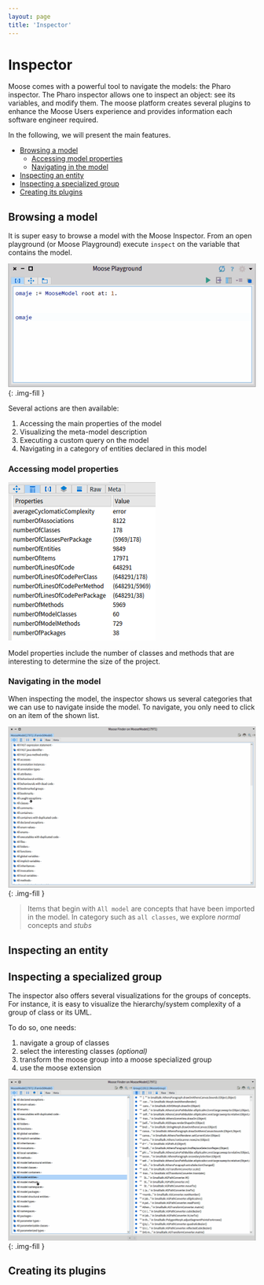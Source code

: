 ```yaml
---
layout: page
title: 'Inspector'
---
```


# Inspector <!-- omit in toc -->

Moose comes with a powerful tool to navigate the models: the Pharo inspector.
The Pharo inspector allows one to inspect an object: see its variables, and modify them.
The moose platform creates several plugins to enhance the Moose Users experience and provides information each software engineer required.

In the following, we will present the main features.

- [Browsing a model](#browsing-a-model)
  - [Accessing model properties](#accessing-model-properties)
  - [Navigating in the model](#navigating-in-the-model)
- [Inspecting an entity](#inspecting-an-entity)
- [Inspecting a specialized group](#inspecting-a-specialized-group)
- [Creating its plugins](#creating-its-plugins)

## Browsing a model

It is super easy to browse a model with the Moose Inspector.
From an open playground (or Moose Playground) execute `inspect` on the variable that contains the model.

![Open inspector example](open.gif){: .img-fill }

Several actions are then available:

1. Accessing the main properties of the model
2. Visualizing the meta-model description
3. Executing a custom query on the model
4. Navigating in a category of entities declared in this model

### Accessing model properties

![Image of the model properties](model-properties.png)

Model properties include the number of classes and methods that are interesting to determine the size of the project.

### Navigating in the model

When inspecting the model, the inspector shows us several categories that we can use to navigate inside the model.
To navigate, you only need to click on an item of the shown list.

![Example browsing model](browse.gif){: .img-fill }

> Items that begin with `All model` are concepts that have been imported in the model.
> In category such as `all classes`, we explore *normal* concepts and *stubs*

## Inspecting an entity

## Inspecting a specialized group

The inspector also offers several visualizations for the groups of concepts.
For instance, it is easy to visualize the hierarchy/system complexity of a group of class or its UML.

To do so, one needs:

1. navigate a group of classes
2. select the interesting classes *(optional)*
3. transform the moose group into a moose specialized group
4. use the moose extension

![Example to show system complexity](system-complexity.gif){: .img-fill }

## Creating its plugins
